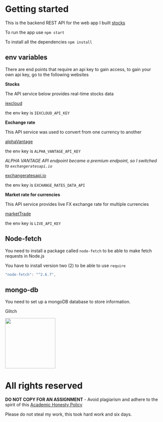 # Getting started

This is the backend REST API for the web app I built [stocks](https://ifeanyi-stocks.netlify.app)

To run the app use `npm start`

To install all the dependencies `npm install`

## env variables

There are end points that require an api key to gain access, to gain your own api key, go to the following websites 

**Stocks**

The API service below provides real-time stocks data

[iexcloud](https://iexcloud.io/cloud-login#/register)

the env key is `IEXCLOUD_API_KEY`

**Exchange rate**

This API service was used to convert from one currency to another

[alphaVantage](https://www.alphavantage.co/support/#api-key)

the env key is `ALPHA_VANTAGE_API_KEY`


*ALPHA VANTAGE API endpoint became a premium endpoint, so I switched to `exchangeratesapi.io`*

[exchangeratesapi.io](https://exchangeratesapi.io/documentation/#convertcurrency)

the env key is `EXCHANGE_RATES_DATA_API`


**Market rate for currencies**

This API service provides live FX exchange rate for multiple currencies

[marketTrade](https://marketdata.tradermade.com/signup)

the env key is `LIVE_API_KEY`

## Node-fetch

You need to install a package called `node-fetch` to be able to make fetch requests in Node.js

You have to install version two (2) to be able to use `require`

```javascript
"node-fetch": "^2.6.7",
```

## mongo-db

You need to set up a mongoDB database to store information.

Glitch

[<img src="https://cdn.gomix.com/2bdfb3f8-05ef-4035-a06e-2043962a3a13%2Fremix-button.svg" width="163px" />](https://glitch.com/edit/#!/import/github/MasterIfeanyi/node-stocks-interview)

# All rights reserved

**DO NOT COPY FOR AN ASSIGNMENT** - Avoid plagiarism and adhere to the spirit of this [Academic Honesty Policy](https://www.freecodecamp.org/news/academic-honesty-policy/)

Please do not steal my work, this took hard work and six days. 